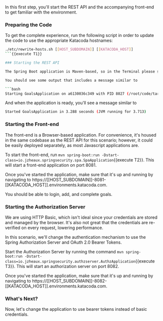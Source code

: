 In this first step, you'll start the REST API and the accompanying front-end to get familiar with the environment.

### Preparing the Code

To get the complete experience, run the following script in order to update the code to use the appropriate Katacoda hostnames:

```bash
./etc/rewrite-hosts.sh [[HOST_SUBDOMAIN]] [[KATACODA_HOST]]
```{{execute T1}}

### Starting the REST API

The Spring Boot application is Maven-based, so in the Terminal please start the application with `mvn spring-boot:run`{{execute T1}}.

You should see some output that includes a message similar to

```bash
Starting GoalsApplication on a6130036c349 with PID 8027 (/root/code/target/classes started by root in /root/code)
```

And when the application is ready, you'll see a message similar to

```bash
Started GoalsApplication in 3.288 seconds (JVM running for 3.713)
```

### Starting the Front-end

The front-end is a Browser-based application.
For convenience, it's housed in the same codebase as the REST API for this scenario; however, it could be easily deployed separately, as most Javascript applications are.

To start the front-end, run `mvn spring-boot:run -Dstart-class=io.jzheaux.springsecurity.spa.SpaApplication`{{execute T2}}.
This will start a front-end application on port 8081.

Once you've started the application, make sure that it's up and running by navigating to https://[[HOST_SUBDOMAIN]]-8081-[[KATACODA_HOST]].environments.katacoda.com.

You should be able to login, add, and complete goals.

### Starting the Authorization Server

We are using HTTP Basic, which isn't ideal since your credentials are stored and managed by the browser.
It's also not great that the credentials are re-verified on every request, lowering performance.

In this scenario, we'll change the authentication mechanism to use the Spring Authorization Server and OAuth 2.0 Bearer Tokens.

Start the Authorization Server by running the command `mvn spring-boot:run -Dstart-class=io.jzheaux.springsecurity.authzserver.AuthzApplication`{{execute T3}}.
This will start an authorization server on port 8082.

Once you've started the application, make sure that it's up and running by navigating to https://[[HOST_SUBDOMAIN]]-8082-[[KATACODA_HOST]].environments.katacoda.com.

### What's Next?

Now, let's change the application to use bearer tokens instead of basic credentials.
